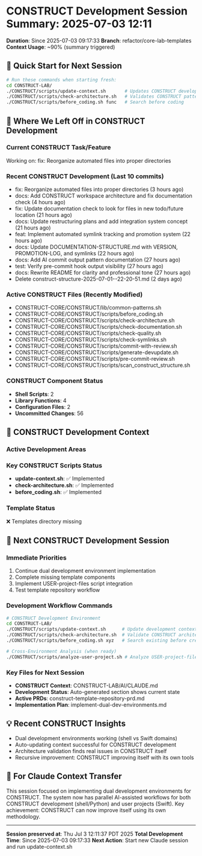 # CONSTRUCT Development Session Summary: 2025-07-03 12:11
**Duration**: Since 2025-07-03 09:17:33
**Branch**: refactor/core-lab-templates
**Context Usage**: ~90% (summary triggered)

## 🎯 Quick Start for Next Session
```bash
# Run these commands when starting fresh:
cd CONSTRUCT-LAB/
./CONSTRUCT/scripts/update-context.sh       # Updates CONSTRUCT development context
./CONSTRUCT/scripts/check-architecture.sh   # Validates CONSTRUCT patterns
./CONSTRUCT/scripts/before_coding.sh func   # Search before coding
```

## 📍 Where We Left Off in CONSTRUCT Development

### Current CONSTRUCT Task/Feature
Working on: fix: Reorganize automated files into proper directories

### Recent CONSTRUCT Development (Last 10 commits)
- fix: Reorganize automated files into proper directories (3 hours ago)
- docs: Add CONSTRUCT workspace architecture and fix documentation check (4 hours ago)
- fix: Update documentation check to look for files in new todo/future location (21 hours ago)
- docs: Update restructuring plans and add integration system concept (21 hours ago)
- feat: Implement automated symlink tracking and promotion system (22 hours ago)
- docs: Update DOCUMENTATION-STRUCTURE.md with VERSION, PROMOTION-LOG, and symlinks (22 hours ago)
- docs: Add AI commit output pattern documentation (27 hours ago)
- test: Verify pre-commit hook output visibility (27 hours ago)
- docs: Rewrite README for clarity and professional tone (27 hours ago)
- Delete construct-structure-2025-07-01--22-20-51.md (2 days ago)

### Active CONSTRUCT Files (Recently Modified)
- CONSTRUCT-CORE/CONSTRUCT/lib/common-patterns.sh
- CONSTRUCT-CORE/CONSTRUCT/scripts/before_coding.sh
- CONSTRUCT-CORE/CONSTRUCT/scripts/check-architecture.sh
- CONSTRUCT-CORE/CONSTRUCT/scripts/check-documentation.sh
- CONSTRUCT-CORE/CONSTRUCT/scripts/check-quality.sh
- CONSTRUCT-CORE/CONSTRUCT/scripts/check-symlinks.sh
- CONSTRUCT-CORE/CONSTRUCT/scripts/commit-with-review.sh
- CONSTRUCT-CORE/CONSTRUCT/scripts/generate-devupdate.sh
- CONSTRUCT-CORE/CONSTRUCT/scripts/pre-commit-review.sh
- CONSTRUCT-CORE/CONSTRUCT/scripts/scan_construct_structure.sh

### CONSTRUCT Component Status
- **Shell Scripts**:        2
- **Library Functions**:        4
- **Configuration Files**:        2
- **Uncommitted Changes**:       56

## 🔧 CONSTRUCT Development Context

### Active Development Areas


### Key CONSTRUCT Scripts Status
- **update-context.sh**: ✅ Implemented
- **check-architecture.sh**: ✅ Implemented
- **before_coding.sh**: ✅ Implemented

### Template Status
❌ Templates directory missing

## 🚀 Next CONSTRUCT Development Session

### Immediate Priorities
1. Continue dual development environment implementation
2. Complete missing template components
3. Implement USER-project-files script integration
4. Test template repository workflow

### Development Workflow Commands
```bash
# CONSTRUCT Development Environment
cd CONSTRUCT-LAB/
./CONSTRUCT/scripts/update-context.sh      # Update development context
./CONSTRUCT/scripts/check-architecture.sh  # Validate CONSTRUCT architecture
./CONSTRUCT/scripts/before_coding.sh xyz   # Search existing before creating

# Cross-Environment Analysis (when ready)
./CONSTRUCT/scripts/analyze-user-project.sh # Analyze USER-project-files patterns
```

### Key Files for Next Session
- **CONSTRUCT Context**: CONSTRUCT-LAB/AI/CLAUDE.md
- **Development Status**: Auto-generated section shows current state
- **Active PRDs**: construct-template-repository-prd.md
- **Implementation Plan**: implement-dual-dev-environments.md

## 💡 Recent CONSTRUCT Insights
- Dual development environments working (shell vs Swift domains)
- Auto-updating context successful for CONSTRUCT development
- Architecture validation finds real issues in CONSTRUCT itself
- Recursive improvement: CONSTRUCT improving itself with its own tools

## 🤖 For Claude Context Transfer
This session focused on implementing dual development environments for CONSTRUCT. The system now has parallel AI-assisted workflows for both CONSTRUCT development (shell/Python) and user projects (Swift). Key achievement: CONSTRUCT can now improve itself using its own methodology.

---
**Session preserved at**: Thu Jul  3 12:11:37 PDT 2025
**Total Development Time**: Since 2025-07-03 09:17:33
**Next Action**: Start new Claude session and run update-context.sh

